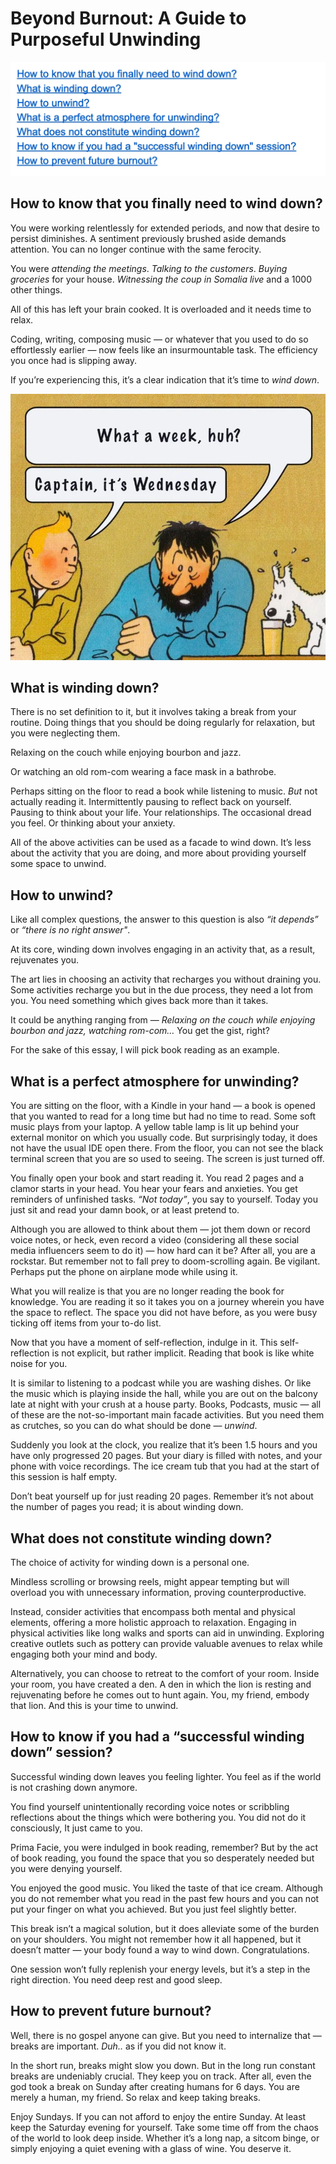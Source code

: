 # Beyond Burnout: A Guide to Purposeful Unwinding
![Table of Contents](../assets/beyond-burnout/table-of-contents.png)
## How to know that you finally need to wind down?
You were working relentlessly for extended periods, and now that desire to persist diminishes. A sentiment previously brushed aside demands attention. You can no longer continue with the same ferocity.

You were _attending the meetings_. _Talking to the customers_. _Buying groceries_ for your house. _Witnessing the coup in Somalia live_ and a 1000 other things.

All of this has left your brain cooked. It is overloaded and it needs time to relax.

Coding, writing, composing music — or whatever that you used to do so effortlessly earlier — now feels like an insurmountable task. The efficiency you once had is slipping away.

If you’re experiencing this, it’s a clear indication that it’s time to _wind down_.

![Caption It's Wednesday](../assets/beyond-burnout/captian-its-wednesday.png)
## What is winding down?
There is no set definition to it, but it involves taking a break from your routine. Doing things that you should be doing regularly for relaxation, but you were neglecting them.

Relaxing on the couch while enjoying bourbon and jazz.

Or watching an old rom-com wearing a face mask in a bathrobe.

Perhaps sitting on the floor to read a book while listening to music. _But_ not actually reading it. Intermittently pausing to reflect back on yourself. Pausing to think about your life. Your relationships. The occasional dread you feel. Or thinking about your anxiety.

All of the above activities can be used as a facade to wind down. It’s less about the activity that you are doing, and more about providing yourself some space to unwind.

## How to unwind?
Like all complex questions, the answer to this question is also _“it depends”_ or _“there is no right answer"_.

At its core, winding down involves engaging in an activity that, as a result, rejuvenates you.

The art lies in choosing an activity that recharges you without draining you. Some activities recharge you but in the due process, they need a lot from you. You need something which gives back more than it takes.

It could be anything ranging from — _Relaxing on the couch while enjoying bourbon and jazz, watching rom-com…_ You get the gist, right?

For the sake of this essay, I will pick book reading as an example.

## What is a perfect atmosphere for unwinding?
You are sitting on the floor, with a Kindle in your hand — a book is opened that you wanted to read for a long time but had no time to read. Some soft music plays from your laptop. A yellow table lamp is lit up behind your external monitor on which you usually code. But surprisingly today, it does not have the usual IDE open there. From the floor, you can not see the black terminal screen that you are so used to seeing. The screen is just turned off.

You finally open your book and start reading it. You read 2 pages and a clamor starts in your head. You hear your fears and anxieties. You get reminders of unfinished tasks. _“Not today”_, you say to yourself. Today you just sit and read your damn book, or at least pretend to.

Although you are allowed to think about them — jot them down or record voice notes, or heck, even record a video (considering all these social media influencers seem to do it) — how hard can it be? After all, you are a rockstar. But remember not to fall prey to doom-scrolling again. Be vigilant. Perhaps put the phone on airplane mode while using it.

What you will realize is that you are no longer reading the book for knowledge. You are reading it so it takes you on a journey wherein you have the space to reflect. The space you did not have before, as you were busy ticking off items from your to-do list.

Now that you have a moment of self-reflection, indulge in it. This self-reflection is not explicit, but rather implicit. Reading that book is like white noise for you.

It is similar to listening to a podcast while you are washing dishes. Or like the music which is playing inside the hall, while you are out on the balcony late at night with your crush at a house party. Books, Podcasts, music — all of these are the not-so-important main facade activities. But you need them as crutches, so you can do what should be done — _unwind_.

Suddenly you look at the clock, you realize that it’s been 1.5 hours and you have only progressed 20 pages. But your diary is filled with notes, and your phone with voice recordings. The ice cream tub that you had at the start of this session is half empty.

Don’t beat yourself up for just reading 20 pages. Remember it’s not about the number of pages you read; it is about winding down.

## What does not constitute winding down?
The choice of activity for winding down is a personal one.

Mindless scrolling or browsing reels, might appear tempting but will overload you with unnecessary information, proving counterproductive.

Instead, consider activities that encompass both mental and physical elements, offering a more holistic approach to relaxation. Engaging in physical activities like long walks and sports can aid in unwinding. Exploring creative outlets such as pottery can provide valuable avenues to relax while engaging both your mind and body.

Alternatively, you can choose to retreat to the comfort of your room. Inside your room, you have created a den. A den in which the lion is resting and rejuvenating before he comes out to hunt again. You, my friend, embody that lion. And this is your time to unwind.

## How to know if you had a “successful winding down” session?
Successful winding down leaves you feeling lighter. You feel as if the world is not crashing down anymore.

You find yourself unintentionally recording voice notes or scribbling reflections about the things which were bothering you. You did not do it consciously, It just came to you.

Prima Facie, you were indulged in book reading, remember? But by the act of book reading, you found the space that you so desperately needed but you were denying yourself.

You enjoyed the good music. You liked the taste of that ice cream. Although you do not remember what you read in the past few hours and you can not put your finger on what you achieved. But you just feel slightly better.

This break isn’t a magical solution, but it does alleviate some of the burden on your shoulders. You might not remember how it all happened, but it doesn’t matter — your body found a way to wind down. Congratulations.

One session won’t fully replenish your energy levels, but it’s a step in the right direction. You need deep rest and good sleep.

## How to prevent future burnout?
Well, there is no gospel anyone can give. But you need to internalize that — breaks are important. _Duh.._ as if you did not know it.

In the short run, breaks might slow you down. But in the long run constant breaks are undeniably crucial. They keep you on track. After all, even the god took a break on Sunday after creating humans for 6 days. You are merely a human, my friend. So relax and keep taking breaks.

Enjoy Sundays. If you can not afford to enjoy the entire Sunday. At least keep the Saturday evening for yourself. Take some time off from the chaos of the world to look deep inside. Whether it’s a long nap, a sitcom binge, or simply enjoying a quiet evening with a glass of wine. You deserve it.


